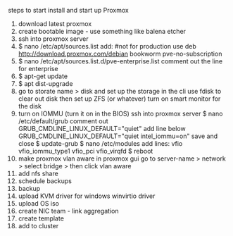 steps to start install and start up Proxmox

1. download latest proxmox
2. create bootable image - use something like balena etcher
3. ssh into proxmox server
4. $ nano /etc/apt/sources.list
    add: 
    #not for production use 
    deb http://download.proxmox.com/debian bookworm pve-no-subscription
5. $ nano /etc/apt/sources.list.d/pve-enterprise.list
    comment out the line for enterprise
6. $ apt-get update
7. $ apt dist-upgrade
8. go to storate name > disk and set up the storage
    in the cli use fdisk to clear out disk then set up ZFS (or whatever)
    turn on smart monitor for the disk
9. turn on IOMMU (turn it on in the BIOS)
    ssh into proxmox server
    $ nano /etc/default/grub
    comment out GRUB_CMDLINE_LINUX_DEFAULT="quiet"
    add line below GRUB_CMDLINE_LINUX_DEFAULT="quiet intel_iommu=on"
    save and close
    $ update-grub
    $ nano /etc/modules
        add lines:
            vfio
            vfio_iommu_type1
            vfio_pci
            vfio_virqfd
    $ reboot
10. make proxmox vlan aware
    in proxmox gui go to server-name > network > select bridge > then click vlan aware
11. add nfs share
12. schedule backups
13. backup
14. upload KVM driver for windows winvirtio driver
15. upload OS iso
16. create NIC team - link aggregation
17. create template
18. add to cluster

